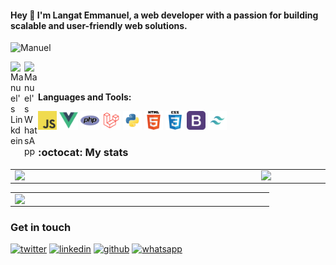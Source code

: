 #### Hey 👋 I'm Langat Emmanuel, a web developer with a passion for building scalable and user-friendly web solutions.
<p align="left"> <img src="https://komarev.com/ghpvc/?username=Manuel-kl&label=Profile%20views&color=0e75b6&style=flat" alt="Manuel" /> </p>


<a href="https://www.linkedin.com/in/elangat" target="_blank">
  <img align="left" alt="Manuel's Linkdein" width="22px" src="https://img.icons8.com/color/50/111111/linkedin.png" />
</a>
<a href="https://wa.me/+254743520021/?text=Hello%20Emmanuel..." target="_blank">
  <img align="left" alt="Manuel's WhatsApp" width="22px" src="https://img.icons8.com/color/50/000000/whatsapp.png" />
</a>

<br/>
<br/>

**Languages and Tools:**  


<code><img height="30" src="https://raw.githubusercontent.com/github/explore/80688e429a7d4ef2fca1e82350fe8e3517d3494d/topics/javascript/javascript.png"></code>
<code><img height="30" src="https://raw.githubusercontent.com/github/explore/80688e429a7d4ef2fca1e82350fe8e3517d3494d/topics/vue/vue.png"></code>
<code><img height="30" src="https://raw.githubusercontent.com/github/explore/80688e429a7d4ef2fca1e82350fe8e3517d3494d/topics/php/php.png"></code>
<code><img height="30" src="https://raw.githubusercontent.com/github/explore/80688e429a7d4ef2fca1e82350fe8e3517d3494d/topics/laravel/laravel.png"></code>
<code><img height="30" src="https://raw.githubusercontent.com/github/explore/80688e429a7d4ef2fca1e82350fe8e3517d3494d/topics/python/python.png"></code>
<code><img height="30" src="https://raw.githubusercontent.com/github/explore/80688e429a7d4ef2fca1e82350fe8e3517d3494d/topics/html/html.png"></code>
<code><img height="30" src="https://raw.githubusercontent.com/github/explore/80688e429a7d4ef2fca1e82350fe8e3517d3494d/topics/css/css.png"></code>
<code><img height="30" src="https://raw.githubusercontent.com/github/explore/80688e429a7d4ef2fca1e82350fe8e3517d3494d/topics/bootstrap/bootstrap.png"></code>
<code><img height="30" src="https://raw.githubusercontent.com/github/explore/80688e429a7d4ef2fca1e82350fe8e3517d3494d/topics/tailwind/tailwind.png"></code>

### :octocat: My stats
  <table>

  <tr>
      <td><img width="380px" align="left" src="https://github-readme-stats.vercel.app/api?username=Manuel-kl&show_icons=true&count_private=true&include_all_commits=true&theme=tokyonight"/></td>
    <td><img width="400px" align="right" src="[![GitHub Streak](https://github-readme-streak-stats.herokuapp.com?user=Manuel-kl&theme=dark&hide_border=true&border_radius=0&short_numbers=true)](https://git.io/streak-stats)"/></td>
  </tr>   
</table>

<table>


  <tr>
    <td><img width="400px" align="left" src="https://github-readme-stats.vercel.app/api/top-langs/?username=Manuel-kl&langs_count=10&layout=compact"/></td>
  </tr>
</table>

### Get in touch
<p>
  <a href="https://twitter.com/Manuelkl_" target="_blank"><img src="https://img.icons8.com/color/50/111111/twitter-squared.png" alt="twitter"/></a>
  <a href="https://www.linkedin.com/in/elangat" target="_blank"><img src="https://img.icons8.com/color/50/111111/linkedin.png" alt="linkedin"/></a>
  <a href="https://github.com/Manuel-kl" target="_blank"><img src="https://img.icons8.com/color/50/111111/github.png" alt="github"/></a>
  <a href="https://wa.me/+254743520021/?text=Hello%20Emmanuel..." target="_blank"><img src="https://img.icons8.com/color/50/000000/whatsapp.png" alt="whatsapp"/></a>
</p>
